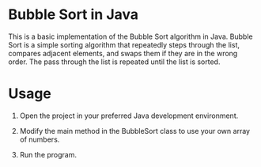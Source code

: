 # Bubble Sort in Java

This is a basic implementation of the Bubble Sort algorithm in Java. Bubble Sort is a simple sorting algorithm that repeatedly steps through the list, compares adjacent elements, and swaps them if they are in the wrong order. The pass through the list is repeated until the list is sorted.

# Usage

1. Open the project in your preferred Java development environment.

2. Modify the main method in the BubbleSort class to use your own array of numbers.

3. Run the program.

